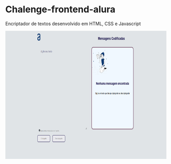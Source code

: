 # Chalenge-frontend-alura
Encriptador de textos desenvolvido em HTML, CSS e Javascript

<img src="https://github.com/biancadizio/Chalenge-frontend-alura/blob/master/img/page1.png?raw=true" height="400" width="600">
